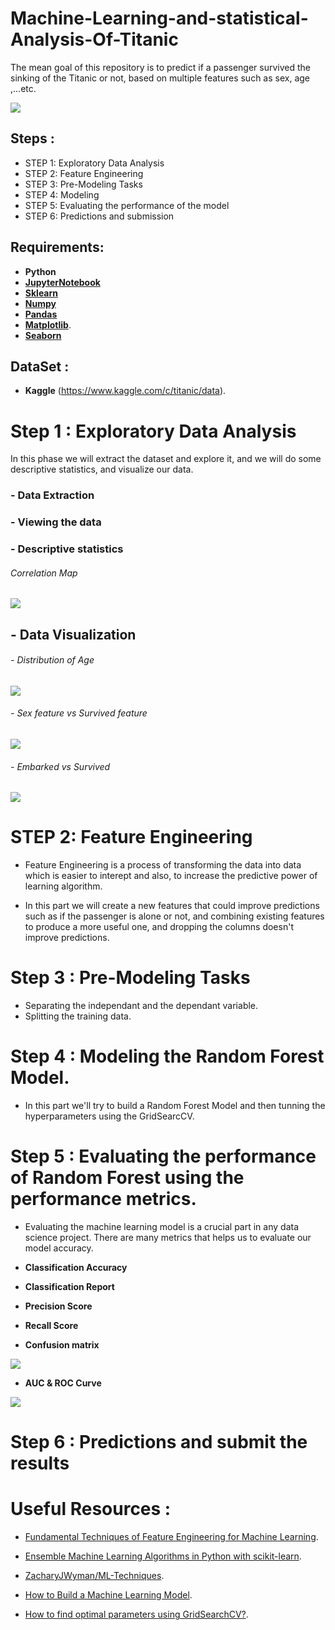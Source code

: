 # Machine-Learning-and-statistical-Analysis-Of-Titanic
The mean goal of this repository is to predict if a passenger survived the sinking of the Titanic or not, based on multiple features such as sex, age ,...etc.


![ ](https://scontent-arn2-2.xx.fbcdn.net/v/t1.0-9/57429716_2030860760555937_2750062083545497600_n.jpg?_nc_cat=100&ccb=2&_nc_sid=8bfeb9&_nc_ohc=y5d_WudgJy0AX9PNi5o&_nc_ht=scontent-arn2-2.xx&oh=a630ca82a715594c37e77c981b2f0b12&oe=6004F26F)

## Steps :

- STEP 1: Exploratory Data Analysis
- STEP 2: Feature Engineering
- STEP 3: Pre-Modeling Tasks
- STEP 4: Modeling
- STEP 5: Evaluating the performance of the model
- STEP 6: Predictions and submission


## Requirements:

- __Python__
- [__JupyterNotebook__](https://jupyter.org/install)
- [__Sklearn__](https://scikit-learn.org/stable/install.html)
- [__Numpy__](https://numpy.org/install/)
- [__Pandas__](https://pandas.pydata.org/pandas-docs/stable/getting_started/install.html)
- [__Matplotlib__](https://matplotlib.org/3.3.2/users/installing.html).
- [__Seaborn__](https://seaborn.pydata.org/installing.html)


## DataSet :

- __Kaggle__ (https://www.kaggle.com/c/titanic/data).



# Step 1 : Exploratory Data Analysis

In this phase we will extract the dataset and explore it, and we will do some descriptive statistics, and visualize our data.

 ### - __Data Extraction__
 ### - __Viewing the data__
 ### - __Descriptive statistics__
 
 ###### Correlation Map
   
![](https://www.kaggleusercontent.com/kf/50302331/eyJhbGciOiJkaXIiLCJlbmMiOiJBMTI4Q0JDLUhTMjU2In0..61eQA5kAS7Vbn9dgdXA6Fg.owQrqdb6Qrfo8YL3sSlSFUnZJGj387fy-Dx2e7k3LNZg_3L4eLuodEz6tttCI3ySa7NL0G-AbhQn5A85X23o3imDuQ3UDt-OprWqsaaLZLM3rEJLvBQyVQsUKHOiCOYPT58dA8NpSXduTOviWCFhx_Bcstiv35JdLAbQdf5wzvem1v_t5IeWmq0PoRR7dC-yFq7YDIO-hayrpmFVd-_Dkvut-2qDF1QL1jRRJu_dL8KczHHM5L4zxBiZw38MrsikBQ07wB6yVl9fyr7o_p-Agn-6qwpT6UU_qepb4DPmsGS7HTkLecEasIpspz-deRTXSg2FEO5Iiis0ERfjdIlf6LzC4Ovy469iiu9j8rwRh6k8bRi9JGrQIsb_DEIE1DJc76PVPqxffVp3okPsNvxkeWJ92L4hrjkLjTXDox1HFHifn8eoKGEewfb6JePnX6u9bn1fxqlVwxfO3yuUwW5jWKGZ70nv1Rg5FuFaT-f0hBQMQOsI_KzVDpyXKGAAZFZn52PX7_xcDJyTb52tqiu4n9kygYb1rPNF32AbN1TvdkwF-b775VX9oJDGSoV3o-GZxtKLtHdH9HoMo9LUgeWkZlUktKrVOWpBgh70hxdHZGq-t7E9RNDOYqvLjSqrFwztDnHkQMBlQDOFstv7f0nUHn1S28UDRJWRxfOarA3mLWLfaz3ASoUnADcsbWEEBdwy.HarOxfOP0TerXCwJvDZ--g/__results___files/__results___22_0.png)
       
## - __Data Visualization__
 
 ###### - Distribution of Age
 
  ![](https://www.kaggleusercontent.com/kf/50302331/eyJhbGciOiJkaXIiLCJlbmMiOiJBMTI4Q0JDLUhTMjU2In0..61eQA5kAS7Vbn9dgdXA6Fg.owQrqdb6Qrfo8YL3sSlSFUnZJGj387fy-Dx2e7k3LNZg_3L4eLuodEz6tttCI3ySa7NL0G-AbhQn5A85X23o3imDuQ3UDt-OprWqsaaLZLM3rEJLvBQyVQsUKHOiCOYPT58dA8NpSXduTOviWCFhx_Bcstiv35JdLAbQdf5wzvem1v_t5IeWmq0PoRR7dC-yFq7YDIO-hayrpmFVd-_Dkvut-2qDF1QL1jRRJu_dL8KczHHM5L4zxBiZw38MrsikBQ07wB6yVl9fyr7o_p-Agn-6qwpT6UU_qepb4DPmsGS7HTkLecEasIpspz-deRTXSg2FEO5Iiis0ERfjdIlf6LzC4Ovy469iiu9j8rwRh6k8bRi9JGrQIsb_DEIE1DJc76PVPqxffVp3okPsNvxkeWJ92L4hrjkLjTXDox1HFHifn8eoKGEewfb6JePnX6u9bn1fxqlVwxfO3yuUwW5jWKGZ70nv1Rg5FuFaT-f0hBQMQOsI_KzVDpyXKGAAZFZn52PX7_xcDJyTb52tqiu4n9kygYb1rPNF32AbN1TvdkwF-b775VX9oJDGSoV3o-GZxtKLtHdH9HoMo9LUgeWkZlUktKrVOWpBgh70hxdHZGq-t7E9RNDOYqvLjSqrFwztDnHkQMBlQDOFstv7f0nUHn1S28UDRJWRxfOarA3mLWLfaz3ASoUnADcsbWEEBdwy.HarOxfOP0TerXCwJvDZ--g/__results___files/__results___35_0.png)
  
  ###### - Sex feature vs Survived feature
  
![](https://www.kaggleusercontent.com/kf/50302331/eyJhbGciOiJkaXIiLCJlbmMiOiJBMTI4Q0JDLUhTMjU2In0..61eQA5kAS7Vbn9dgdXA6Fg.owQrqdb6Qrfo8YL3sSlSFUnZJGj387fy-Dx2e7k3LNZg_3L4eLuodEz6tttCI3ySa7NL0G-AbhQn5A85X23o3imDuQ3UDt-OprWqsaaLZLM3rEJLvBQyVQsUKHOiCOYPT58dA8NpSXduTOviWCFhx_Bcstiv35JdLAbQdf5wzvem1v_t5IeWmq0PoRR7dC-yFq7YDIO-hayrpmFVd-_Dkvut-2qDF1QL1jRRJu_dL8KczHHM5L4zxBiZw38MrsikBQ07wB6yVl9fyr7o_p-Agn-6qwpT6UU_qepb4DPmsGS7HTkLecEasIpspz-deRTXSg2FEO5Iiis0ERfjdIlf6LzC4Ovy469iiu9j8rwRh6k8bRi9JGrQIsb_DEIE1DJc76PVPqxffVp3okPsNvxkeWJ92L4hrjkLjTXDox1HFHifn8eoKGEewfb6JePnX6u9bn1fxqlVwxfO3yuUwW5jWKGZ70nv1Rg5FuFaT-f0hBQMQOsI_KzVDpyXKGAAZFZn52PX7_xcDJyTb52tqiu4n9kygYb1rPNF32AbN1TvdkwF-b775VX9oJDGSoV3o-GZxtKLtHdH9HoMo9LUgeWkZlUktKrVOWpBgh70hxdHZGq-t7E9RNDOYqvLjSqrFwztDnHkQMBlQDOFstv7f0nUHn1S28UDRJWRxfOarA3mLWLfaz3ASoUnADcsbWEEBdwy.HarOxfOP0TerXCwJvDZ--g/__results___files/__results___40_1.png)

  ###### - Embarked vs Survived

![](https://www.kaggleusercontent.com/kf/50302331/eyJhbGciOiJkaXIiLCJlbmMiOiJBMTI4Q0JDLUhTMjU2In0..61eQA5kAS7Vbn9dgdXA6Fg.owQrqdb6Qrfo8YL3sSlSFUnZJGj387fy-Dx2e7k3LNZg_3L4eLuodEz6tttCI3ySa7NL0G-AbhQn5A85X23o3imDuQ3UDt-OprWqsaaLZLM3rEJLvBQyVQsUKHOiCOYPT58dA8NpSXduTOviWCFhx_Bcstiv35JdLAbQdf5wzvem1v_t5IeWmq0PoRR7dC-yFq7YDIO-hayrpmFVd-_Dkvut-2qDF1QL1jRRJu_dL8KczHHM5L4zxBiZw38MrsikBQ07wB6yVl9fyr7o_p-Agn-6qwpT6UU_qepb4DPmsGS7HTkLecEasIpspz-deRTXSg2FEO5Iiis0ERfjdIlf6LzC4Ovy469iiu9j8rwRh6k8bRi9JGrQIsb_DEIE1DJc76PVPqxffVp3okPsNvxkeWJ92L4hrjkLjTXDox1HFHifn8eoKGEewfb6JePnX6u9bn1fxqlVwxfO3yuUwW5jWKGZ70nv1Rg5FuFaT-f0hBQMQOsI_KzVDpyXKGAAZFZn52PX7_xcDJyTb52tqiu4n9kygYb1rPNF32AbN1TvdkwF-b775VX9oJDGSoV3o-GZxtKLtHdH9HoMo9LUgeWkZlUktKrVOWpBgh70hxdHZGq-t7E9RNDOYqvLjSqrFwztDnHkQMBlQDOFstv7f0nUHn1S28UDRJWRxfOarA3mLWLfaz3ASoUnADcsbWEEBdwy.HarOxfOP0TerXCwJvDZ--g/__results___files/__results___50_0.png)

 
# STEP 2: Feature Engineering 
 
- Feature Engineering is a process of transforming the data into data which is easier to interept and also, to increase the predictive power of learning             algorithm.

- In this part we will create a new features that could improve predictions such as if the passenger is alone or not,
  and combining existing features to produce a more useful one, and dropping the columns doesn't improve predictions.


# Step 3 : Pre-Modeling Tasks

- Separating the independant and the dependant variable.
- Splitting the training data.

# Step 4 : Modeling the Random Forest Model.

 - In this part we'll try to build a Random Forest Model and then tunning the hyperparameters using the GridSearcCV.
 
# Step 5 : Evaluating the performance of Random Forest using the performance metrics.


 - Evaluating the machine learning model is a crucial part in any data science project. There are many metrics that helps us to evaluate our model accuracy.

- __Classification Accuracy__
- __Classification Report__
- __Precision Score__
- __Recall Score__
- __Confusion matrix__

 ![](https://www.kaggleusercontent.com/kf/50303687/eyJhbGciOiJkaXIiLCJlbmMiOiJBMTI4Q0JDLUhTMjU2In0..T-lvH9KJMdlxLaZkae0Odg.MPvHcfIuIccgOrbpS6222zyedTVz9_oqTG7tjalcXZ70RFMivUm1bsYt2vzNE9sWLfRnVd1Nmirtmqy527-vstPVezZ-BbyJYhoziN0TZE1Bz95GT1n00G8x-YNhRVHLc_bn0YOMuuQT22kFEjvZdJfsUGc9DJwRKMNw9cR9JPxMSilKzkML9xhCDN-jtqtgr5rhVsTq0vBp34vKiiywDfVMlXvEWazqGljW9fw0LWOq9b8oyB92VxZsyGSnOVjfSwhztiD2XTuV-fVzzfIDpR5sduih8i6cErUT0GeTB8fgL4egf_xsKjoL-hvu-klc19iCq0c7e3vFtRVCL5ikOtwAd9kIRuQ0imBiCGVwYp4UsmR8eDJjpHsuucrtXa_5y3xMfvTdSxVAnF5oM-5xXEQzd3I5SGRBBxLJBXep90viQNfITkf559E0UsTHGCxuTNcJs9KNIHpOUPX2ngDWVkhTwN61nL561SEcODrI8YLh-_k7plT5sRIaEE8IIgh4tAY0_qqz-xdWGUzggnDUMnT9s4To9UPF8mielAVAXGkVJC-2lKbe0z0m8YCrv0dLwBGYGxE5i81vY-RhioVQ-HEBh_iLHYp1NbgAYY8tYDIySJuh08aiKP0R9d0QhE8c9X0zXapHZ9iLsmhJGZ9A4Dxptu61qDeow42IaUE9TeIlfvA1SPeoqZKreL-nXhWs.0T4hLxOSamzJE5BuHmWDgg/__results___files/__results___102_1.png)
 
- __AUC & ROC Curve__

 ![](https://www.kaggleusercontent.com/kf/50303687/eyJhbGciOiJkaXIiLCJlbmMiOiJBMTI4Q0JDLUhTMjU2In0..T-lvH9KJMdlxLaZkae0Odg.MPvHcfIuIccgOrbpS6222zyedTVz9_oqTG7tjalcXZ70RFMivUm1bsYt2vzNE9sWLfRnVd1Nmirtmqy527-vstPVezZ-BbyJYhoziN0TZE1Bz95GT1n00G8x-YNhRVHLc_bn0YOMuuQT22kFEjvZdJfsUGc9DJwRKMNw9cR9JPxMSilKzkML9xhCDN-jtqtgr5rhVsTq0vBp34vKiiywDfVMlXvEWazqGljW9fw0LWOq9b8oyB92VxZsyGSnOVjfSwhztiD2XTuV-fVzzfIDpR5sduih8i6cErUT0GeTB8fgL4egf_xsKjoL-hvu-klc19iCq0c7e3vFtRVCL5ikOtwAd9kIRuQ0imBiCGVwYp4UsmR8eDJjpHsuucrtXa_5y3xMfvTdSxVAnF5oM-5xXEQzd3I5SGRBBxLJBXep90viQNfITkf559E0UsTHGCxuTNcJs9KNIHpOUPX2ngDWVkhTwN61nL561SEcODrI8YLh-_k7plT5sRIaEE8IIgh4tAY0_qqz-xdWGUzggnDUMnT9s4To9UPF8mielAVAXGkVJC-2lKbe0z0m8YCrv0dLwBGYGxE5i81vY-RhioVQ-HEBh_iLHYp1NbgAYY8tYDIySJuh08aiKP0R9d0QhE8c9X0zXapHZ9iLsmhJGZ9A4Dxptu61qDeow42IaUE9TeIlfvA1SPeoqZKreL-nXhWs.0T4hLxOSamzJE5BuHmWDgg/__results___files/__results___112_0.png)



# Step 6 : Predictions and submit the results

 
 

# Useful Resources :

- [Fundamental Techniques of Feature Engineering for Machine Learning](https://towardsdatascience.com/feature-engineering-for-machine-learning-3a5e293a5114).

- [Ensemble Machine Learning Algorithms in Python with scikit-learn](https://machinelearningmastery.com/ensemble-machine-learning-algorithms-python-scikit-learn/).

- [ZacharyJWyman/ML-Techniques](https://github.com/ZacharyJWyman/ML-Techniques).

- [How to Build a Machine Learning Model](https://towardsdatascience.com/how-to-build-a-machine-learning-model-439ab8fb3fb1).

- [How to find optimal parameters using GridSearchCV?](https://www.dezyre.com/recipes/find-optimal-parameters-using-gridsearchcv).

